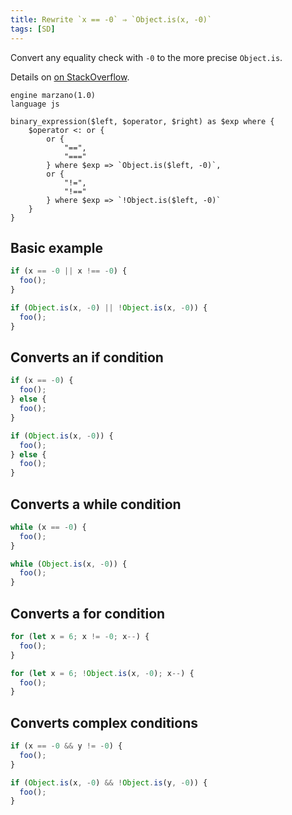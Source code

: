 ```yaml
---
title: Rewrite `x == -0` ⇒ `Object.is(x, -0)`
tags: [SD]
---
```


Convert any equality check with `-0` to the more precise `Object.is`.

Details on [on StackOverflow](https://stackoverflow.com/questions/7223359/are-0-and-0-the-same).


```grit
engine marzano(1.0)
language js

binary_expression($left, $operator, $right) as $exp where {
	$operator <: or {
		or {
			"==",
			"==="
		} where $exp => `Object.is($left, -0)`,
		or {
			"!=",
			"!=="
		} where $exp => `!Object.is($left, -0)`
	}
}
```

## Basic example

```javascript
if (x == -0 || x !== -0) {
  foo();
}
```

```typescript
if (Object.is(x, -0) || !Object.is(x, -0)) {
  foo();
}
```

## Converts an if condition

```javascript
if (x == -0) {
  foo();
} else {
  foo();
}
```

```typescript
if (Object.is(x, -0)) {
  foo();
} else {
  foo();
}
```

## Converts a while condition

```javascript
while (x == -0) {
  foo();
}
```

```typescript
while (Object.is(x, -0)) {
  foo();
}
```

## Converts a for condition

```javascript
for (let x = 6; x != -0; x--) {
  foo();
}
```

```typescript
for (let x = 6; !Object.is(x, -0); x--) {
  foo();
}
```

## Converts complex conditions

```javascript
if (x == -0 && y != -0) {
  foo();
}
```

```typescript
if (Object.is(x, -0) && !Object.is(y, -0)) {
  foo();
}
```
